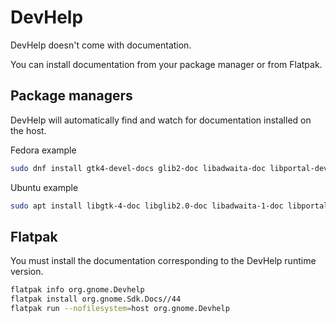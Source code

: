 # DevHelp

DevHelp doesn't come with documentation.

You can install documentation from your package manager or from Flatpak.

## Package managers

DevHelp will automatically find and watch for documentation installed on the host.

Fedora example

```sh
sudo dnf install gtk4-devel-docs glib2-doc libadwaita-doc libportal-devel-doc libsoup3-doc  webkitgtk6.0-doc
```

Ubuntu example

```sh
sudo apt install libgtk-4-doc libglib2.0-doc libadwaita-1-doc libportal-doc
```

## Flatpak

You must install the documentation corresponding to the DevHelp runtime version.

```sh
flatpak info org.gnome.Devhelp
flatpak install org.gnome.Sdk.Docs//44
flatpak run --nofilesystem=host org.gnome.Devhelp
```
